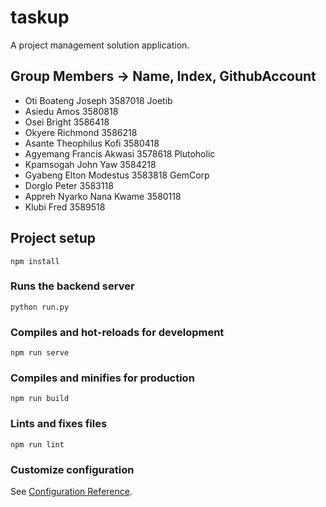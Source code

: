 # taskup
A project management solution application.


## Group Members -> Name, Index, GithubAccount
  - Oti Boateng Joseph        3587018         Joetib
  - Asiedu Amos               3580818 
  - Osei Bright               3586418
  - Okyere Richmond           3586218 
  - Asante Theophilus Kofi    3580418
  - Agyemang Francis Akwasi   3578618         Plutoholic
  - Kpamsogah John Yaw        3584218
  - Gyabeng Elton Modestus    3583818         GemCorp
  - Dorglo Peter              3583118
  - Appreh Nyarko Nana Kwame  3580118
  - Klubi Fred                3589518

## Project setup
```
npm install
```

### Runs the backend server
```
python run.py
```

### Compiles and hot-reloads for development
```
npm run serve
```

### Compiles and minifies for production
```
npm run build
```

### Lints and fixes files
```
npm run lint
```

### Customize configuration
See [Configuration Reference](https://cli.vuejs.org/config/).

